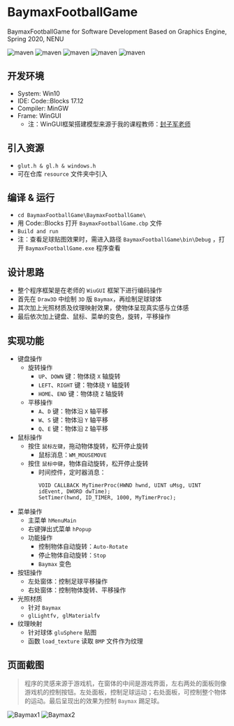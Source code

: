 # BaymaxFootballGame
BaymaxFootballGame for Software Development Based on Graphics Engine, Spring 2020,  NENU

![maven](https://img.shields.io/badge/C-passing-red)
![maven](https://img.shields.io/badge/MinGW-compile-green)
![maven](https://img.shields.io/badge/IDE-Code%3A%3ABlocks%20-yellow)
![maven](https://img.shields.io/badge/version-v1.0-orange)
![maven](https://img.shields.io/badge/License-Apache%202.0-blue)

## 开发环境
* System: Win10
* IDE: Code::Blocks 17.12
* Compiler: MinGW
* Frame: WinGUI
    * 注：WinGUI框架搭建模型来源于我的课程教师：[封子军老师](http://js.nenu.edu.cn/teacher/index.php?zgh=2005900028)

## 引入资源
* `glut.h & gl.h & windows.h`
* 可在仓库 `resource` 文件夹中引入

## 编译 & 运行
* `cd BaymaxFootballGame\BaymaxFootballGame\`
* 用 Code::Blocks 打开 `BaymaxFootballGame.cbp` 文件
* `Build and run`
* 注：查看足球贴图效果时，需进入路径 `BaymaxFootballGame\bin\Debug` ，打开 `BaymaxFootballGame.exe` 程序查看

## 设计思路
- 整个程序框架是在老师的 `WiuGUI` 框架下进行编码操作
- 首先在 `Draw3D` 中绘制 `3D` 版 `Baymax`，再绘制足球球体
- 其次加上光照材质及纹理映射效果，使物体呈现真实感与立体感
- 最后依次加上键盘、鼠标、菜单的变色，旋转，平移操作


## 实现功能
- 键盘操作
    - 旋转操作
        - `UP`、`DOWN` 键：物体绕 `X` 轴旋转
        - `LEFT`、`RIGHT` 键：物体绕 `Y` 轴旋转
        - `HOME`、`END` 键：物体绕 `Z` 轴旋转
    - 平移操作
        - `A`、`D` 键：物体沿 `X` 轴平移
        - `W`、`S` 键：物体沿 `Y` 轴平移
        - `Q`、`E` 键：物体沿 `Z` 轴平移
- 鼠标操作
    - 按住 `鼠标左键`，拖动物体旋转，松开停止旋转
        - 鼠标消息：`WM_MOUSEMOVE`
    - 按住 `鼠标中键`，物体自动旋转，松开停止旋转
        - 时间控件，定时器消息：
            ```
            VOID CALLBACK MyTimerProc(HWND hwnd, UINT uMsg, UINT idEvent, DWORD dwTime);
            SetTimer(hwnd, ID_TIMER, 1000, MyTimerProc);
            ```
- 菜单操作
    - 主菜单 `hMenuMain`
    - 右键弹出式菜单 `hPopup`
    - 功能操作
        - 控制物体自动旋转：`Auto-Rotate`
        - 停止物体自动旋转：`Stop`
        - `Baymax` 变色
- 按钮操作
    - 左处窗体：控制足球平移操作
    - 右处窗体：控制物体旋转、平移操作
- 光照材质
    - 针对 `Baymax`
    - `glLightfv, glMaterialfv`
- 纹理映射
    - 针对球体 `gluSphere` 贴图
    - 函数 `load_texture` 读取 `BMP` 文件作为纹理

## 页面截图
>程序的灵感来源于游戏机，在窗体的中间是游戏界面，左右两处的面板则像游戏机的控制按钮。左处面板，控制足球运动；右处面板，可控制整个物体的运动。最后呈现出的效果为控制 `Baymax` 踢足球。

![Baymax1](https://cdn.jsdelivr.net/gh/leungll/ImgHosting/img/Baymax.jpg)
![Baymax2](https://cdn.jsdelivr.net/gh/leungll/ImgHosting/img/Baymax2.jpg)